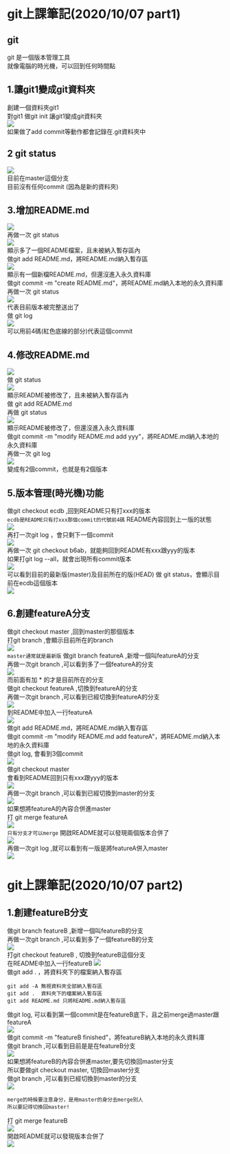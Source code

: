 # git上課筆記(2020/10/07 part1)

## git
git 是一個版本管理工具<br>
就像電腦的時光機，可以回到任何時間點<br>

## 1.讓git1變成git資料夾
創建一個資料夾git1<br>
對git1 做git init 讓git1變成git資料夾<br>
![](photo/git資料夾.jpg)<br>
如果做了add commit等動作都會記錄在.git資料夾中<br>

## 2 git status
![](photo/gitStatus.jpg)<br>
目前在master這個分支<br>
目前沒有任何commit (因為是新的資料夾)<br>

## 3.增加README.md
![](photo/README1.jpg)<br>
再做一次 git status<br>
![](photo/gitStatus2.jpg)<br>
顯示多了一個README檔案，且未被納入暫存區內<br>
做git add README.md，將README.md納入暫存區<br>
![](photo/gitStatus3.jpg)<br>
顯示有一個新檔README.md，但還沒進入永久資料庫<br>
做git commit -m "create README.md"，將README.md納入本地的永久資料庫<br>
再做一次 git status<br>
![](photo/gitStatus.jpg)<br>
代表目前版本被完整送出了<br>
做 git log<br>
![](photo/log1.jpg)<br>
可以用前4碼(紅色底線的部分)代表這個commit<br>

## 4.修改README.md
![](photo/README2.jpg)<br>
做 git status<br>
![](photo/gitStatus4.jpg)<br>
顯示README被修改了，且未被納入暫存區內<br>
做 git add README.md<br>
再做 git status<br>
![](photo/gitStatus5.jpg)<br>
顯示README被修改了，但還沒進入永久資料庫<br>
做git commit -m "modify README.md add yyy"，將README.md納入本地的永久資料庫<br>
再做一次 git log<br>
![](photo/log2.jpg)<br>
變成有2個commit，也就是有2個版本<br>

## 5.版本管理(時光機)功能
做git checkout ecdb ,回到README只有打xxx的版本<br>
```ecdb是README只有打xxx那個commit的代號前4碼```
README內容回到上一版的狀態<br>
![](photo/README1.jpg)<br>
再打一次git log ，會只剩下一個commit<br>
![](photo/log1.jpg)<br>
再做一次 git checkout b6ab，就能夠回到README有xxx跟yyy的版本<br>
如果打git log --all，就會出現所有commit版本<br>
![](photo/logall1.jpg)<br>
可以看到目前的最新版(master)及目前所在的版(HEAD)
做 git status，會顯示目前在ecdb這個版本<br>
![](photo/gitStatus6.jpg)<br>

## 6.創建featureA分支
做git checkout master ,回到master的那個版本<br>
打git branch ,會顯示目前所在的branch<br>
![](photo/branch1.jpg)<br>
```master通常就是最新版```
做git branch featureA ,新增一個叫featureA的分支<br>
再做一次git branch ,可以看到多了一個featureA的分支<br>
![](photo/branch2.jpg)<br>
而前面有加 * 的才是目前所在的分支<br>
做git checkout featureA ,切換到featureA的分支<br>
再做一次git branch ,可以看到已經切換到featureA的分支<br>
![](photo/branch3.jpg)<br>
到README中加入一行featureA<br>
![](photo/README3.jpg)<br>
做git add README.md，將README.md納入暫存區<br>
做git commit -m "modify README.md add featureA"，將README.md納入本地的永久資料庫<br>
做git log, 會看到3個commit<br>
![](photo/log3.jpg)<br>
做git checkout master<br>
會看到README回到只有xxx跟yyy的版本<br>
![](photo/README2.jpg)<br>
再做一次git branch ,可以看到已經切換到master的分支<br>
![](photo/branch1.jpg)<br>
如果想將featureA的內容合併進master<br>
打 git merge featureA<br>
![](photo/merge1.jpg)<br>
```只有分支才可以merge```
開啟README就可以發現兩個版本合併了<br>
![](photo/README3.jpg)<br>
再做一次git log ,就可以看到有一版是將featureA併入master<br>
![](photo/log4.jpg)<br>

# git上課筆記(2020/10/07 part2)

## 1.創建featureB分支
做git branch featureB ,新增一個叫featureB的分支<br>
再做一次git branch ,可以看到多了一個featureB的分支<br>
![](photo/branch4.jpg)<br>
打git checkout featureB , 切換到featureB這個分支<br>
在README中加入一行featureB
![](photo/README4.jpg)<br>
做git add . ，將資料夾下的檔案納入暫存區<br>
```
git add -A 無視資料夾全部納入暫存區
git add .  資料夾下的檔案納入暫存區
git add README.md 只將README.md納入暫存區
```
做git log, 可以看到第一個commit是在featureB底下，且之前merge過master跟featureA<br>
![](photo/log5.jpg)<br>
做git commit -m "featureB finished"，將featureB納入本地的永久資料庫<br>
做git branch ,可以看到目前是是在featureB分支<br>
![](photo/branch5.jpg)<br>
如果想將featureB的內容合併進master,要先切換回master分支<br>
所以要做git checkout master, 切換回master分支<br>
做git branch ,可以看到已經切換到master的分支<br>
![](photo/branch1.jpg)<br>
```
merge的時候要注意身分，是用master的身分去merge別人
所以要記得切換回master!
```
打 git merge featureB<br>
![](photo/merge2.jpg)<br>
開啟README就可以發現版本合併了<br>
![](photo/README4.jpg)<br>